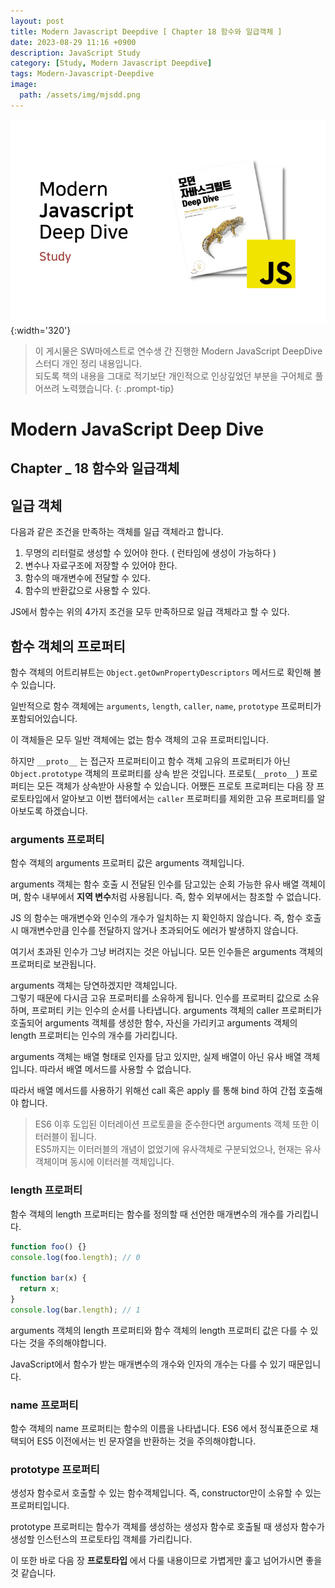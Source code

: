 ```yaml
---
layout: post
title: Modern Javascript Deepdive [ Chapter 18 함수와 일급객체 ]
date: 2023-08-29 11:16 +0900
description: JavaScript Study
category: [Study, Modern Javascript Deepdive]
tags: Modern-Javascript-Deepdive
image:
  path: /assets/img/mjsdd.png
---
```


![DesktopView](/assets/img/mjsdd.png){:width='320'}

> 이 게시물은 SW마에스트로 연수생 간 진행한 Modern JavaScript DeepDive 스터디 개인 정리 내용입니다.  
> 되도록 책의 내용을 그대로 적기보단 개인적으로 인상깊었던 부분을 구어체로 풀어쓰려 노력했습니다.
{: .prompt-tip}

# Modern JavaScript Deep Dive

## Chapter _ 18 함수와 일급객체

## 일급 객체

다음과 같은 조건을 만족하는 객체를 일급 객체라고 합니다.

1. 무명의 리터럴로 생성할 수 있어야 한다. ( 런타임에 생성이 가능하다 )
2. 변수나 자료구조에 저장할 수 있어야 한다.
3. 함수의 매개변수에 전달할 수 있다.
4. 함수의 반환값으로 사용할 수 있다.

JS에서 함수는 위의 4가지 조건을 모두 만족하므로 일급 객체라고 할 수 있다.

## 함수 객체의 프로퍼티

함수 객체의 어트리뷰트는 `Object.getOwnPropertyDescriptors` 메서드로 확인해 볼 수 있습니다.

일반적으로 함수 객체에는 `arguments`, `length`, `caller`, `name`, `prototype` 프로퍼티가 포함되어있습니다.

이 객체들은 모두 일반 객체에는 없는 함수 객체의 고유 프로퍼티입니다.

하지만 `__proto__` 는 접근자 프로퍼티이고 함수 객체 고유의 프로퍼티가 아닌 `Object.prototype` 객체의 프로퍼티를 상속 받은 것입니다. 프로토(`__proto__`) 프로퍼티는 모든 객체가 상속받아 사용할 수 있습니다. 어쨌든 프로토 프로퍼티는 다음 장 프로토타입에서 알아보고 이번 챕터에서는 `caller` 프로퍼티를 제외한 고유 프로퍼티를 알아보도록 하겠습니다.

### arguments 프로퍼티

함수 객체의 arguments 프로퍼티 값은 arguments 객체입니다. 

arguments 객체는 함수 호출 시 전달된 인수를 담고있는 순회 가능한 유사 배열 객체이며, 함수 내부에서 **지역 변수**처럼 사용됩니다. 즉, 함수 외부에서는 참조할 수 없습니다. 

JS 의 함수는 매개변수와 인수의 개수가 일치하는 지 확인하지 않습니다. 즉, 함수 호출 시 매개변수만큼 인수를 전달하지 않거나 초과되어도 에러가 발생하지 않습니다.

여기서 초과된 인수가 그냥 버려지는 것은 아닙니다. 모든 인수들은 arguments 객체의 프로퍼티로 보관됩니다.

arguments 객체는 당연하겠지만 객체입니다.  
그렇기 때문에 다시금 고유 프로퍼티를 소유하게 됩니다. 인수를 프로퍼티 값으로 소유하며, 프로퍼티 키는 인수의 순서를 나타냅니다. arguments 객체의 caller 프로퍼티가 호출되어 arguments 객체를 생성한 함수, 자신을 가리키고 arguments 객체의 length 프로퍼티는 인수의 개수를 가리킵니다.

arguments 객체는 배열 형태로 인자를 담고 있지만, 실제 배열이 아닌 유사 배열 객체입니다. 따라서 배열 메서드를 사용할 수 없습니다.

따라서 배열 메서드를 사용하기 위해선 call 혹은 apply 를 통해 bind 하여 간접 호출해야 합니다.

> ES6 이후 도입된 이터레이션 프로토콜을 준수한다면 arguments 객체 또한 이터러블이 됩니다.  
> ES5까지는 이터러블의 개념이 없었기에 유사객체로 구분되었으나, 현재는 유사객체이며 동시에 이터러블 객체입니다.

### length 프로퍼티
함수 객체의 length 프로퍼티는 함수를 정의할 때 선언한 매개변수의 개수를 가리킵니다.
```jsx
function foo() {}
console.log(foo.length); // 0

function bar(x) {
  return x;
}
console.log(bar.length); // 1
```

arguments 객체의 length 프로퍼티와 함수 객체의 length 프로퍼티 값은 다를 수 있다는 것을 주의해야합니다.

JavaScript에서 함수가 받는 매개변수의 개수와 인자의 개수는 다를 수 있기 때문입니다.

### name 프로퍼티
함수 객체의 name 프로퍼티는 함수의 이름을 나타냅니다. ES6 에서 정식표준으로 채택되어 ES5 이전에서는 빈 문자열을 반환하는 것을 주의해야합니다.

### prototype 프로퍼티
생성자 함수로서 호출할 수 있는 함수객체입니다. 즉, constructor만이 소유할 수 있는 프로퍼티입니다.

prototype 프로퍼티는 함수가 객체를 생성하는 생성자 함수로 호출될 때 생성자 함수가 생성할 인스턴스의 프로토타입 객체를 가리킵니다.

이 또한 바로 다음 장 **프로토타입** 에서 다룰 내용이므로 가볍게만 훑고 넘어가시면 좋을 것 같습니다.